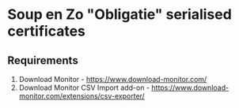 # Soup en Zo "Obligatie" serialised certificates

## Requirements

1. Download Monitor - https://www.download-monitor.com/
2. Download Monitor CSV Import add-on - https://www.download-monitor.com/extensions/csv-exporter/
